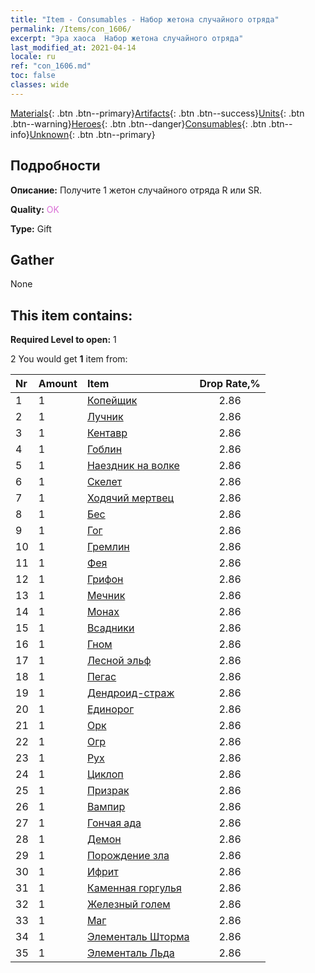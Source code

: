```yaml
---
title: "Item - Consumables - Набор жетона случайного отряда"
permalink: /Items/con_1606/
excerpt: "Эра хаоса  Набор жетона случайного отряда"
last_modified_at: 2021-04-14
locale: ru
ref: "con_1606.md"
toc: false
classes: wide
---
```

 [Materials](/ru/Items/){: .btn .btn--primary}[Artifacts](/ru/Items/Artifacts/){: .btn .btn--success}[Units](/ru/Items/Units/){: .btn .btn--warning}[Heroes](/ru/Items/Heroes/){: .btn .btn--danger}[Consumables](/ru/Items/Consumables/){: .btn .btn--info}[Unknown](/ru/Items/Unknown/){: .btn .btn--primary}

## Подробности
 **Описание:** Получите 1 жетон случайного отряда R или SR.

 **Quality:** <span style="color: #DA70D6">OK</span>

 **Type:** Gift

## Gather

  None

## This item contains:

 **Required Level to open:** 1

 2 You would get **1** item  from:

  | Nr | Amount |     Item    | Drop Rate,% |
  |:---|:-------|:------------|:---------:|
  | 1 | 1 | [Копейщик](/ru/Items/unt_190/) | 2.86 | 
  | 2 | 1 | [Лучник](/ru/Items/unt_191/) | 2.86 | 
  | 3 | 1 | [Кентавр](/ru/Items/unt_199/) | 2.86 | 
  | 4 | 1 | [Гоблин](/ru/Items/unt_217/) | 2.86 | 
  | 5 | 1 | [Наездник на волке](/ru/Items/unt_218/) | 2.86 | 
  | 6 | 1 | [Скелет](/ru/Items/unt_208/) | 2.86 | 
  | 7 | 1 | [Ходячий мертвец](/ru/Items/unt_209/) | 2.86 | 
  | 8 | 1 | [Бес](/ru/Items/unt_226/) | 2.86 | 
  | 9 | 1 | [Гог](/ru/Items/unt_227/) | 2.86 | 
  | 10 | 1 | [Гремлин](/ru/Items/unt_235/) | 2.86 | 
  | 11 | 1 | [Фея](/ru/Items/unt_262/) | 2.86 | 
  | 12 | 1 | [Грифон](/ru/Items/unt_192/) | 2.86 | 
  | 13 | 1 | [Мечник](/ru/Items/unt_193/) | 2.86 | 
  | 14 | 1 | [Монах](/ru/Items/unt_194/) | 2.86 | 
  | 15 | 1 | [Всадники](/ru/Items/unt_195/) | 2.86 | 
  | 16 | 1 | [Гном](/ru/Items/unt_200/) | 2.86 | 
  | 17 | 1 | [Лесной эльф](/ru/Items/unt_201/) | 2.86 | 
  | 18 | 1 | [Пегас](/ru/Items/unt_202/) | 2.86 | 
  | 19 | 1 | [Дендроид-страж](/ru/Items/unt_203/) | 2.86 | 
  | 20 | 1 | [Единорог](/ru/Items/unt_204/) | 2.86 | 
  | 21 | 1 | [Орк](/ru/Items/unt_219/) | 2.86 | 
  | 22 | 1 | [Огр](/ru/Items/unt_220/) | 2.86 | 
  | 23 | 1 | [Рух](/ru/Items/unt_221/) | 2.86 | 
  | 24 | 1 | [Циклоп](/ru/Items/unt_222/) | 2.86 | 
  | 25 | 1 | [Призрак](/ru/Items/unt_210/) | 2.86 | 
  | 26 | 1 | [Вампир](/ru/Items/unt_211/) | 2.86 | 
  | 27 | 1 | [Гончая ада](/ru/Items/unt_228/) | 2.86 | 
  | 28 | 1 | [Демон](/ru/Items/unt_229/) | 2.86 | 
  | 29 | 1 | [Порождение зла](/ru/Items/unt_230/) | 2.86 | 
  | 30 | 1 | [Ифрит](/ru/Items/unt_231/) | 2.86 | 
  | 31 | 1 | [Каменная горгулья](/ru/Items/unt_236/) | 2.86 | 
  | 32 | 1 | [Железный голем](/ru/Items/unt_237/) | 2.86 | 
  | 33 | 1 | [Маг](/ru/Items/unt_238/) | 2.86 | 
  | 34 | 1 | [Элементаль Шторма](/ru/Items/unt_263/) | 2.86 | 
  | 35 | 1 | [Элементаль Льда](/ru/Items/unt_264/) | 2.86 | 

